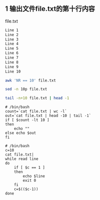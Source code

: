 ## 1 输出文件file.txt的第十行内容

file.txt

```bash
Line 1
Line 2
Line 3
Line 4
Line 5
Line 6
Line 7
Line 8
Line 9
Line 10
```

```bash
awk 'NR == 10' file.txt 
```

```bash
sed -n 10p file.txt
```

```bash
tail -n+10 file.txt | head -1
```

```shell
# /bin/bash
count=`cat file.txt | wc -l`
out=`cat file.txt | head -10 | tail -1`
if [ $count -lt 10 ]
then
    echo ""
else echo $out
fi
```

```shell
# /bin/bash
c=10
cat file.txt|
while read line
do
    if [ $c == 1 ]
    then
        echo $line
        exit 0
    fi
    c=$(($c-1))
done
```

